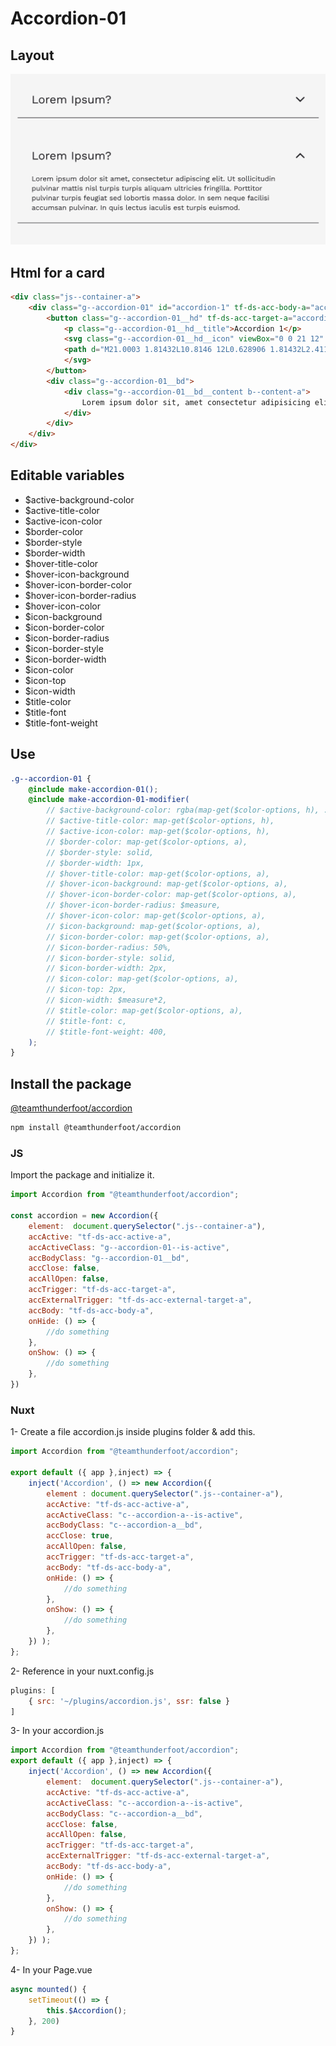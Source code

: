 # Accordion-01

## Layout

![alt text][accordion-01]

[accordion-01]: /src/img/global-components/accordion/accordion-01.png

## Html for a card

```html
<div class="js--container-a">
    <div class="g--accordion-01" id="accordion-1" tf-ds-acc-body-a="accordion-1"> 
        <button class="g--accordion-01__hd" tf-ds-acc-target-a="accordion-1">
            <p class="g--accordion-01__hd__title">Accordion 1</p>
            <svg class="g--accordion-01__hd__icon" viewBox="0 0 21 12" fill="none">
            <path d="M21.0003 1.81432L10.8146 12L0.628906 1.81432L2.4114 -7.79153e-08L10.8146 8.18037L19.2178 -8.12545e-07L21.0003 1.81432Z" fill="#1A191D"/>
            </svg>
        </button>
        <div class="g--accordion-01__bd">
            <div class="g--accordion-01__bd__content b--content-a">
                Lorem ipsum dolor sit, amet consectetur adipisicing elit. Consequuntur nesciunt, sed quaerat ut a sapiente quia ea! Doloribus architecto aut voluptates quasi perspiciatis fugiat non nisi magni libero rem! Ducimus.
            </div>
        </div>
    </div>
</div>
```

## Editable variables

- $active-background-color
- $active-title-color
- $active-icon-color
- $border-color
- $border-style
- $border-width
- $hover-title-color
- $hover-icon-background
- $hover-icon-border-color
- $hover-icon-border-radius
- $hover-icon-color
- $icon-background
- $icon-border-color
- $icon-border-radius
- $icon-border-style
- $icon-border-width
- $icon-color
- $icon-top
- $icon-width
- $title-color
- $title-font
- $title-font-weight

## Use

```scss
.g--accordion-01 {
    @include make-accordion-01();
    @include make-accordion-01-modifier(
        // $active-background-color: rgba(map-get($color-options, h), .2),
        // $active-title-color: map-get($color-options, h),
        // $active-icon-color: map-get($color-options, h),
        // $border-color: map-get($color-options, a),
        // $border-style: solid,
        // $border-width: 1px,
        // $hover-title-color: map-get($color-options, a),
        // $hover-icon-background: map-get($color-options, a),
        // $hover-icon-border-color: map-get($color-options, a),
        // $hover-icon-border-radius: $measure,
        // $hover-icon-color: map-get($color-options, a),
        // $icon-background: map-get($color-options, a),
        // $icon-border-color: map-get($color-options, a),
        // $icon-border-radius: 50%,
        // $icon-border-style: solid,
        // $icon-border-width: 2px,
        // $icon-color: map-get($color-options, a),
        // $icon-top: 2px,
        // $icon-width: $measure*2,
        // $title-color: map-get($color-options, a),
        // $title-font: c,
        // $title-font-weight: 400,
    );
}
```

## Install the package

[@teamthunderfoot/accordion](https://www.npmjs.com/package/@teamthunderfoot/accordion)

```sh
npm install @teamthunderfoot/accordion
```

### JS

Import the package and initialize it.

```js
import Accordion from "@teamthunderfoot/accordion";

const accordion = new Accordion({
    element:  document.querySelector(".js--container-a"),
    accActive: "tf-ds-acc-active-a",
    accActiveClass: "g--accordion-01--is-active",
    accBodyClass: "g--accordion-01__bd",
    accClose: false,
    accAllOpen: false,
    accTrigger: "tf-ds-acc-target-a",
    accExternalTrigger: "tf-ds-acc-external-target-a",
    accBody: "tf-ds-acc-body-a",
    onHide: () => {
        //do something
    },
    onShow: () => {
        //do something
    },
})
```

### Nuxt

1- Create a file accordion.js inside plugins folder & add this.

```js
import Accordion from "@teamthunderfoot/accordion";

export default ({ app },inject) => {
    inject('Accordion', () => new Accordion({
        element : document.querySelector(".js--container-a"),
        accActive: "tf-ds-acc-active-a",
        accActiveClass: "c--accordion-a--is-active",
        accBodyClass: "c--accordion-a__bd",
        accClose: true,
        accAllOpen: false,
        accTrigger: "tf-ds-acc-target-a",
        accBody: "tf-ds-acc-body-a",
        onHide: () => {
            //do something
        },
        onShow: () => {
            //do something
        },
    }) );
};
```

2- Reference in your nuxt.config.js

```js
plugins: [
    { src: '~/plugins/accordion.js', ssr: false }
]
```

3- In your accordion.js

```js
import Accordion from "@teamthunderfoot/accordion";
export default ({ app },inject) => {
    inject('Accordion', () => new Accordion({
        element:  document.querySelector(".js--container-a"),
        accActive: "tf-ds-acc-active-a",
        accActiveClass: "c--accordion-a--is-active",
        accBodyClass: "c--accordion-a__bd",
        accClose: false,
        accAllOpen: false,
        accTrigger: "tf-ds-acc-target-a",
        accExternalTrigger: "tf-ds-acc-external-target-a",
        accBody: "tf-ds-acc-body-a",
        onHide: () => {
            //do something
        },
        onShow: () => {
            //do something
        },
    }) );
};
```

4- In your Page.vue

```js
async mounted() {
    setTimeout(() => {
        this.$Accordion();
    }, 200)
}
```